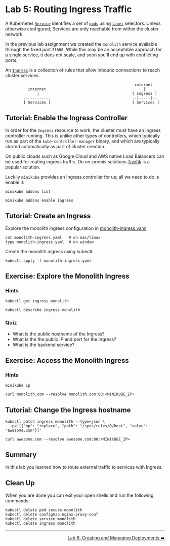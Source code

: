 # Lab 5: Routing Ingress Traffic

A Kubernetes [`Service`](services) identifies a set of [`pods`](pods) using
[`label`](labels) selectors. Unless otherwise configured, Services are only
reachable from within the cluster network.

In the previous lab assignment we created the `monolith` service available
through the fixed port `31000`. While this may be an acceptable approach for a
single service, it does not scale, and soon you'll end up with conflicting ports.

An [`Ingress`](ingress) is a collection of rules that allow inbound connections
to reach cluster services.

```
                                                         internet
          internet                                           |
              |                                         [ Ingress ]
        ------------                                    --|-----|--
        [ Services ]                                    [ Services ]
```

[services]: http://kubernetes.io/docs/user-guide/services/
[pods]: http://kubernetes.io/docs/user-guide/pods/
[labels]: http://kubernetes.io/docs/user-guide/labels/
[ingress]: https://kubernetes.io/docs/user-guide/ingress/

## Tutorial: Enable the Ingress Controller

In order for the `Ingress` resource to work, the cluster must have an Ingress
controller running. This is unlike other types of controllers, which typically
run as part of the `kube-controller-manager` binary, and which are typically
started automatically as part of cluster creation.

On public clouds such as Google Cloud and AWS native Load Balancers can be used
for routing ingress traffic. On on-premis solutions [Træfik](traefik) is a
popular solution.

Luckily `minikube` provides an Ingress controller for us; all we need to do is
enable it:

```
minikube addons list
```

```
minikube addons enable ingress
```

[traefik]: https://github.com/containous/traefik

## Tutorial: Create an Ingress

Explore the monolith ingress configuration in
[monolith-ingress.yaml](./monolith-ingress.yaml):

```
cat monolith-ingress.yaml   # on mac/linux
type monolith-ingress.yaml  # on window
```

Create the monolith ingress using kubectl:

```
kubectl apply -f monolith-ingress.yaml
```

## Exercise: Explore the Monolith Ingress

### Hints

```
kubectl get ingress monolith
```

```
kubectl describe ingress monolith
```

### Quiz

* What is the public hostname of the Ingress?
* What is the the public IP and port for the Ingress?
* What is the backend service?

## Exercise: Access the Monolith Ingress

### Hints

```
minikube ip
```

```
curl monolith.com --resolve monolith.com:80:<MINIKUBE_IP>
```

## Tutorial: Change the Ingress hostname

```
kubectl patch ingress monolith --type=json \
  -p='[{"op": "replace", "path": "/spec/rules/0/host", "value": "awesome.com"}]'
```

```
curl awesome.com --resolve awesome.com:80:<MINIKUBE_IP>
```

## Summary

In this lab you learned how to route external traffic to services with Ingress.

## Clean Up

When you are done you can exit your open shells and run the following commands:

```
kubectl delete pod secure-monolith
kubectl delete configmap nginx-proxy-conf
kubectl delete service monolith
kubectl delete ingress monolith
```

-----

<p align="right"><a href="../6-deployments">Lab 6: Creating and Managing Deployments ➡️</a></p>
